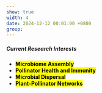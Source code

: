 ```yaml
---
show: true
width: 4
date: 2024-12-12 00:01:00 +0800
group:
---
```

<div>
  <div class="card-body">
    <h5>Current Research Interests</h5>
    <ul>
    <li><mark><strong>Microbiome Assembly</strong></mark></li>
    <li><mark><strong>Pollinator Health and Immunity</strong></mark></li>
    <li><mark><strong>Microbial Dispersal</strong></mark></li>
    <li><mark><strong>Plant-Pollinator Networks</strong></mark></li>
    </ul>
  </div>
</div>
